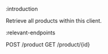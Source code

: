 :introduction

Retrieve all products within this client.

:relevant-endpoints

POST /product
GET /product/{id}
